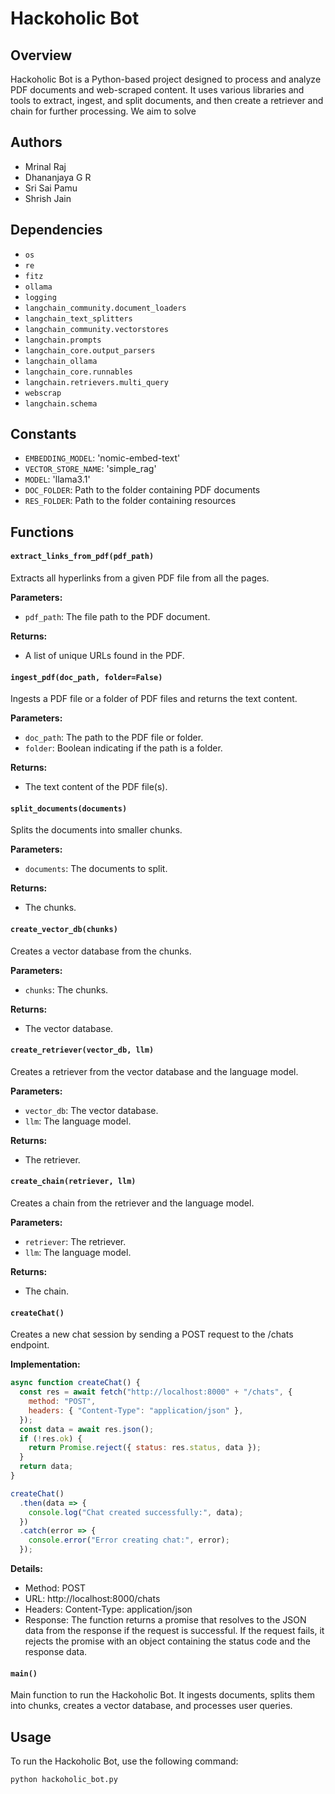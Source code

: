 # Hackoholic Bot

## Overview
Hackoholic Bot is a Python-based project designed to process and analyze PDF documents and web-scraped content. It uses various libraries and tools to extract, ingest, and split documents, and then create a retriever and chain for further processing.
We aim to solve 

## Authors
- Mrinal Raj
- Dhananjaya G R
- Sri Sai Pamu
- Shrish Jain

## Dependencies
- `os`
- `re`
- `fitz`
- `ollama`
- `logging`
- `langchain_community.document_loaders`
- `langchain_text_splitters`
- `langchain_community.vectorstores`
- `langchain.prompts`
- `langchain_core.output_parsers`
- `langchain_ollama`
- `langchain_core.runnables`
- `langchain.retrievers.multi_query`
- `webscrap`
- `langchain.schema`

## Constants
- `EMBEDDING_MODEL`: 'nomic-embed-text'
- `VECTOR_STORE_NAME`: 'simple_rag'
- `MODEL`: 'llama3.1'
- `DOC_FOLDER`: Path to the folder containing PDF documents
- `RES_FOLDER`: Path to the folder containing resources

## Functions

#### `extract_links_from_pdf(pdf_path)`
Extracts all hyperlinks from a given PDF file from all the pages.

**Parameters:**
- `pdf_path`: The file path to the PDF document.

**Returns:**
- A list of unique URLs found in the PDF.

#### `ingest_pdf(doc_path, folder=False)`
Ingests a PDF file or a folder of PDF files and returns the text content.

**Parameters:**
- `doc_path`: The path to the PDF file or folder.
- `folder`: Boolean indicating if the path is a folder.

**Returns:**
- The text content of the PDF file(s).

#### `split_documents(documents)`
Splits the documents into smaller chunks.

**Parameters:**
- `documents`: The documents to split.

**Returns:**
- The chunks.

#### `create_vector_db(chunks)`
Creates a vector database from the chunks.

**Parameters:**
- `chunks`: The chunks.

**Returns:**
- The vector database.

#### `create_retriever(vector_db, llm)`
Creates a retriever from the vector database and the language model.

**Parameters:**
- `vector_db`: The vector database.
- `llm`: The language model.

**Returns:**
- The retriever.

#### `create_chain(retriever, llm)`
Creates a chain from the retriever and the language model.

**Parameters:**
- `retriever`: The retriever.
- `llm`: The language model.

**Returns:**
- The chain.

#### `createChat()`
Creates a new chat session by sending a POST request to the /chats endpoint.

**Implementation:**
```javascript
async function createChat() {
  const res = await fetch("http://localhost:8000" + "/chats", {
    method: "POST",
    headers: { "Content-Type": "application/json" },
  });
  const data = await res.json();
  if (!res.ok) {
    return Promise.reject({ status: res.status, data });
  }
  return data;
}
```

```javascript
createChat()
  .then(data => {
    console.log("Chat created successfully:", data);
  })
  .catch(error => {
    console.error("Error creating chat:", error);
  });
```

**Details:**

- Method: POST
- URL: http://localhost:8000/chats
- Headers: Content-Type: application/json
- Response: The function returns a promise that resolves to the JSON data from the response if the request is successful. If the request fails, it rejects the promise with an object containing the status code and the response data.


#### `main()`
Main function to run the Hackoholic Bot. It ingests documents, splits them into chunks, creates a vector database, and processes user queries.

## Usage
To run the Hackoholic Bot, use the following command:
```sh
python hackoholic_bot.py
